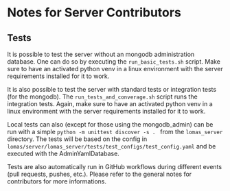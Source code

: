 # Notes for Server Contributors

## Tests

It is possible to test the server without an mongodb administration database. One can do so by executing the `run_basic_tests.sh` script. Make sure to have an activated python venv in a linux environment with the server requirements installed for it to work.

It is also possible to test the server with standard tests or integration tests (for the mongodb).
The `run_tests_and_converage.sh` script runs the integration tests. Again, make sure to have an activated python venv in a linux environment with the server requirements installed for it to work.

Local tests can also (except for those using the mongodb_admin) can be run with a simple `python -m unittest discover -s . ` from the `lomas_server` directory. The tests will be based on the config in `lomas/server/lomas_server/tests/test_configs/test_config.yaml` and be executed with the AdminYamlDatabase. 

Tests are also automatically run in GitHub workflows during different events (pull requests, pushes, etc.). Please refer to the general notes for contributors for more informations.
